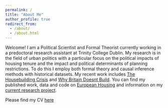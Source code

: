 ```yaml
---
permalink: /
title: "About Me"
author_profile: true
redirect_from: 
  - /about/
  - /about.html
---
```


Welcome! I am a Political Scientist and Formal Theorist currently working in a predoctoral research assistant at Trinity College Dublin.
My research is in the field of urban politics with a particular focus on the political impacts of housing tenure
and the impact and political determinants of planning restrictions. To do this I employ both formal theory and causal inference methods with 
historical datasets. My recent work includes [The Housebuilding Crisis](https://www.centreforcities.org/publication/the-housebuilding-crisis/) and
[Why Britain Doesnt Build](https://worksinprogress.co/issue/why-britain-doesnt-build/). You can find my published work, data and code on [European Housing](https://samuelwatling.github.io/European/) and information on
my [current research project](https://samuelwatling.github.io/current-research/). 

Please find my CV [here](https://samuelwatling.github.io/cv/)

